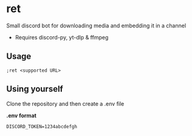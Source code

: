 # ret
Small discord bot for downloading media and embedding it in a channel

- Requires discord-py, yt-dlp & ffmpeg

## Usage

```
;ret <supported URL>
```

## Using yourself

Clone the repository and then create a .env file  
  
**.env format**
```
DISCORD_TOKEN=1234abcdefgh
```